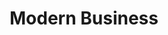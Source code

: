 ---
title:			"Modern Business"
slug:			modern-business
src:			/template-overviews/modern-business
categories:		template full-websites portfolios unstyled popular
description:	"A full website template framework for building Bootstrap 3 websites with 17 pages and a working contact form."
bump:			"A multipurpose website template."
img-src:		/img/templates/modern-business.jpg
img-desc:		"Free Full Website Bootstrap 3 Template"
layout:			template-overview

meta-title: "Modern Business - Full Website Template for Bootstrap 3"
meta-description: "A 17 page full website template for Bootstrap 3. Includes a working contact form, and many other features. All Start Bootstrap templates are free to download and open source."

features:
  - Updated page layouts and additional elements added
  - 17 HTML pages
  - Easy to edit, working PHP contact form (just edit your email address in the included PHP file!)
  - Homepage with full width image slider and captions
  - 4 portfolio page options with portfolio items
  - Bonus pages: pricing table, sidebar page, FAQ page, 404 page, and a blank full width page
  - Various custom styled elments, call to actions, and more

long-description: "Modern Business is a fully loaded Bootstrap 3 website starter template. It includes 17 HTML pages along with a working PHP contact form. You can use this template to create larger, multipurpose websites using Bootstrap 3."

alt-version:		"no"
user-version:		"no"

redirect_from:
  - /modern-business/
  - /modern-business.php/
  - /modern-business.html/
  - /templates/modern-business.html/
  - /templates/modern-business/contact.php/
  - /modern-business/about.html/
  - /downloads/modern-business.zip/
---